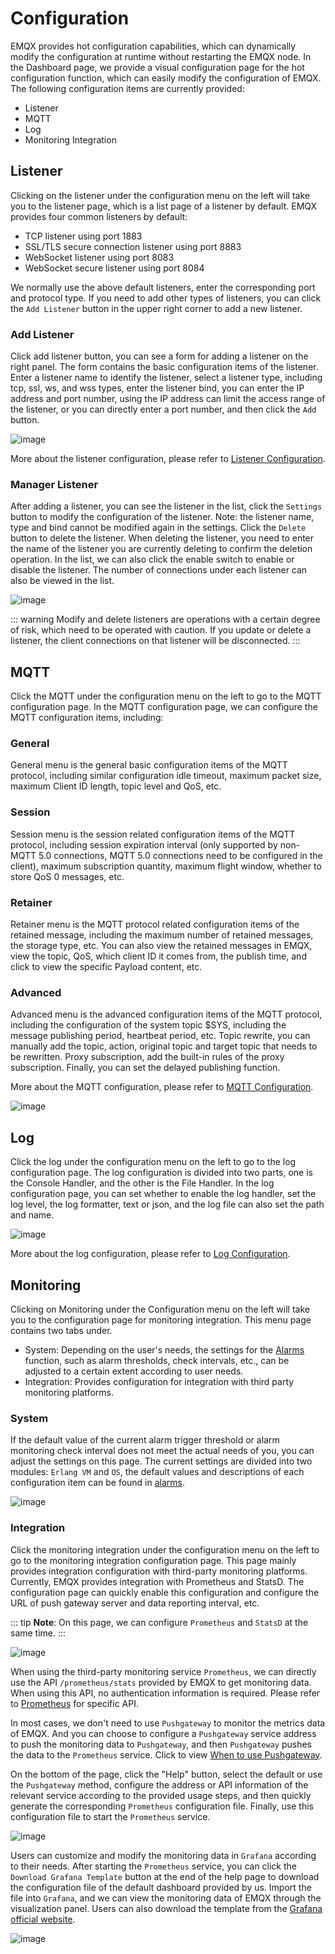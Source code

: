 # Configuration

EMQX provides hot configuration capabilities, which can dynamically modify the configuration at runtime without restarting the EMQX node. In the Dashboard page, we provide a visual configuration page for the hot configuration function, which can easily modify the configuration of EMQX. The following configuration items are currently provided:

- Listener
- MQTT
- Log
- Monitoring Integration

## Listener

Clicking on the listener under the configuration menu on the left will take you to the listener page, which is a list page of a listener by default. EMQX provides four common listeners by default:

- TCP listener using port 1883
- SSL/TLS secure connection listener using port 8883
- WebSocket listener using port 8083
- WebSocket secure listener using port 8084

We normally use the above default listeners, enter the corresponding port and protocol type. If you need to add other types of listeners, you can click the `Add Listener` button in the upper right corner to add a new listener.

### Add Listener

Click add listener button, you can see a form for adding a listener on the right panel. The form contains the basic configuration items of the listener. Enter a listener name to identify the listener, select a listener type, including tcp, ssl, ws, and wss types, enter the listener bind, you can enter the IP address and port number, using the IP address can limit the access range of the listener, or you can directly enter a port number, and then click the `Add` button.

![image](./assets/config-listener-add.png)

More about the listener configuration, please refer to [Listener Configuration](../admin/cfg.md#brokerlisteners).

### Manager Listener

After adding a listener, you can see the listener in the list, click the `Settings` button to modify the configuration of the listener. Note: the listener name, type and bind cannot be modified again in the settings. Click the `Delete` button to delete the listener. When deleting the listener, you need to enter the name of the listener you are currently deleting to confirm the deletion operation. In the list, we can also click the enable switch to enable or disable the listener. The number of connections under each listener can also be viewed in the list.

![image](./assets/config-listener-list.png)

::: warning
Modify and delete listeners are operations with a certain degree of risk, which need to be operated with caution. If you update or delete a listener, the client connections on that listener will be disconnected.
:::

## MQTT

Click the MQTT under the configuration menu on the left to go to the MQTT configuration page. In the MQTT configuration page, we can configure the MQTT configuration items, including:

### General

General menu is the general basic configuration items of the MQTT protocol, including similar configuration idle timeout, maximum packet size, maximum Client ID length, topic level and QoS, etc.

### Session

Session menu is the session related configuration items of the MQTT protocol, including session expiration interval (only supported by non-MQTT 5.0 connections, MQTT 5.0 connections need to be configured in the client), maximum subscription quantity, maximum flight window, whether to store QoS 0 messages, etc.

### Retainer

Retainer menu is the MQTT protocol related configuration items of the retained message, including the maximum number of retained messages, the storage type, etc. You can also view the retained messages in EMQX, view the topic, QoS, which client ID it comes from, the publish time, and click to view the specific Payload content, etc.

### Advanced

Advanced menu is the advanced configuration items of the MQTT protocol, including the configuration of the system topic $SYS, including the message publishing period, heartbeat period, etc. Topic rewrite, you can manually add the topic, action, original topic and target topic that needs to be rewritten. Proxy subscription, add the built-in rules of the proxy subscription. Finally, you can set the delayed publishing function.

More about the MQTT configuration, please refer to [MQTT Configuration](../admin/cfg.md#brokermqtt).

![image](./assets/config-mqtt.png)

## Log

Click the log under the configuration menu on the left to go to the log configuration page. The log configuration is divided into two parts, one is the Console Handler, and the other is the File Handler. In the log configuration page, you can set whether to enable the log handler, set the log level, the log formatter, text or json, and the log file can also set the path and name.

![image](./assets/config-log.png)

More about the log configuration, please refer to [Log Configuration](../admin/cfg.md#log).

## Monitoring

Clicking on Monitoring under the Configuration menu on the left will take you to the configuration page for monitoring integration. This menu page contains two tabs under.

- System: Depending on the user's needs, the settings for the [Alarms](./diagnose.md#alarms) function, such as alarm thresholds, check intervals, etc., can be adjusted to a certain extent according to user needs.
- Integration: Provides configuration for integration with third party monitoring platforms.

### System

If the default value of the current alarm trigger threshold or alarm monitoring check interval does not meet the actual needs of you, you can adjust the settings on this page. The current settings are divided into two modules: `Erlang VM` and `OS`, the default values and descriptions of each configuration item can be found in [alarms](../observability/alarms.md).

![image](./assets/monitoring-system.png)

### Integration

Click the monitoring integration under the configuration menu on the left to go to the monitoring integration configuration page. This page mainly provides integration configuration with third-party monitoring platforms. Currently, EMQX provides integration with Prometheus and StatsD. The configuration page can quickly enable this configuration and configure the URL of push gateway server and data reporting interval, etc.

::: tip
**Note**: On this page, we can configure `Prometheus` and `StatsD` at the same time.
:::

![image](./assets/config-data-monitor.png)

When using the third-party monitoring service `Prometheus`, we can directly use the API `/prometheus/stats` provided by EMQX to get monitoring data. When using this API, no authentication information is required. Please refer to [Prometheus](../observability/prometheus.md) for specific API.

In most cases, we don't need to use `Pushgateway` to monitor the metrics data of EMQX. And you can choose to configure a `Pushgateway` service address to push the monitoring data to `Pushgateway`, and then `Pushgateway` pushes the data to the `Prometheus` service. Click to view [When to use Pushgateway](https://prometheus.io/docs/practices/pushing/).

On the bottom of the page, click the "Help" button, select the default or use the `Pushgateway` method, configure the address or API information of the relevant service according to the provided usage steps, and then quickly generate the corresponding `Prometheus` configuration file. Finally, use this configuration file to start the `Prometheus` service.

![image](./assets/config-data-monitor-help.png)

Users can customize and modify the monitoring data in `Grafana` according to their needs. After starting the `Prometheus` service, you can click the `Download Grafana Template` button at the end of the help page to download the configuration file of the default dashboard provided by us. Import the file into `Grafana`, and we can view the monitoring data of EMQX through the visualization panel. Users can also download the template from the [Grafana official website](https://grafana.com/grafana/dashboards/17446-emqx/).

![image](./assets/emqx-grafana.jpg)
